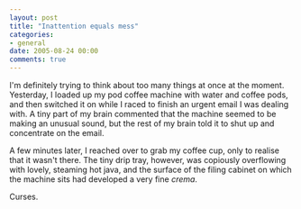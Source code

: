 ```yaml
---
layout: post
title: "Inattention equals mess"
categories:
- general
date: 2005-08-24 00:00
comments: true
---
```


<p>I'm definitely trying to think about too many things at once at the moment. Yesterday, I loaded up my pod coffee machine with water and coffee pods, and then switched it on while I raced to finish an urgent email I was dealing with. A tiny part of my brain commented that the machine seemed to be making an unusual sound, but the rest of my brain told it to shut up and concentrate on the email.</p>

<p>A few minutes later, I reached over to grab my coffee cup, only to realise that it wasn't there. The tiny drip tray, however, was copiously overflowing with lovely, steaming hot java, and the surface of the filing cabinet on which the machine sits had developed a very fine <em>crema</em>.</p>

Curses.


